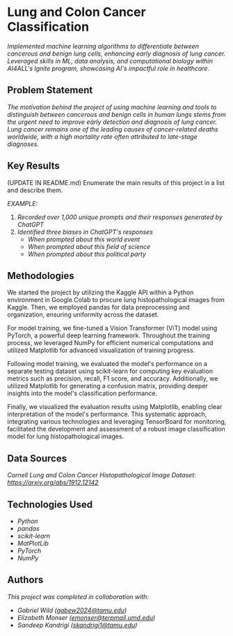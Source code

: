 # Lung and Colon Cancer Classification

*Implemented machine learning algorithms to differentiate between cancerous and benign lung cells, enhancing early diagnosis of lung cancer. Leveraged skills in ML, data analysis, and computational biology within AI4ALL's Ignite program, showcasing AI's impactful role in healthcare.*


## Problem Statement <!--- do not change this line -->

*The motivation behind the project of using machine learning and tools to distinguish between cancerous and benign cells in human lungs stems from the urgent need to improve early detection and diagnosis of lung cancer. Lung cancer remains one of the leading causes of cancer-related deaths worldwide, with a high mortality rate often attributed to late-stage diagnoses.*

## Key Results <!--- do not change this line -->

(UPDATE IN README.md)
Enumerate the main results of this project in a list and describe them.

*EXAMPLE:*
1. *Recorded over 1,000 unique prompts and their responses generated by ChatGPT*
2. *Identified three biases in ChatGPT's responses*
   - *When prompted about this world event*
   - *When prompted about this field of science*
   - *When prompted about this political party*


## Methodologies <!--- do not change this line -->

We started the project by utilizing the Kaggle API within a Python environment in Google Colab to procure lung histopathological images from Kaggle. Then, we employed pandas for data preprocessing and organization, ensuring uniformity across the dataset.

For model training, we fine-tuned a Vision Transformer (ViT) model using PyTorch, a powerful deep learning framework. Throughout the training process, we leveraged NumPy for efficient numerical computations and utilized Matplotlib for advanced visualization of training progress.

Following model training, we evaluated the model's performance on a separate testing dataset using scikit-learn for computing key evaluation metrics such as precision, recall, F1 score, and accuracy. Additionally, we utilized Matplotlib for generating a confusion matrix, providing deeper insights into the model's classification performance.

Finally, we visualized the evaluation results using Matplotlib, enabling clear interpretation of the model's performance. This systematic approach, integrating various technologies and leveraging TensorBoard for monitoring, facilitated the development and assessment of a robust image classification model for lung histopathological images.

## Data Sources <!--- do not change this line -->

*Cornell Lung and Colon Cancer Histopathological Image Dataset: https://arxiv.org/abs/1912.12142*

## Technologies Used <!--- do not change this line -->

- *Python*
- *pandas*
- *scikit-learn*
- *MatPlotLib*
- *PyTorch*
- *NumPy*


## Authors <!--- do not change this line -->

*This project was completed in collaboration with:*
- *Gabriel Wild ([gabew2024@tamu.edu](mailto:gabew2024@tamu.edu))*
- *Elizabeth Monser ([emonser@terpmail.umd.edu](mailto:emonser@terpmail.umd.edu))*
- *Sandeep Kandrigi ([skandrigi1@tamu.edu](mailto:skandrigi1@tamu.edu))*

